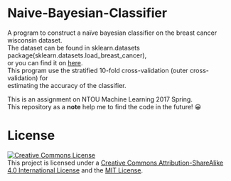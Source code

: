 ﻿# Naive-Bayesian-Classifier

A program to construct a naïve bayesian classifier on the breast cancer wisconsin dataset.  
The dataset can be found in sklearn.datasets package(sklearn.datasets.load_breast_cancer),  
or you can find it on [here](https://archive.ics.uci.edu/ml/datasets/Breast+Cancer+Wisconsin+(Diagnostic)).  
This program use the stratified 10-fold cross-validation (outer cross-validation) for  
estimating the accuracy of the classifier.

This is an assignment on NTOU Machine Learning 2017 Spring.  
This repository as a **note** help me to find the code in the future! 😀

# License
[![Creative Commons License](https://i.creativecommons.org/l/by-sa/4.0/88x31.png)](http://creativecommons.org/licenses/by-sa/4.0/)  
This project is licensed under a [Creative Commons Attribution-ShareAlike 4.0 International License](http://creativecommons.org/licenses/by-sa/4.0/) and the [MIT License](LICENSE.md).
